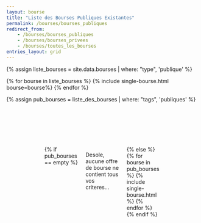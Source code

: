 ```yaml
---
layout: bourse
title: "Liste des Bourses Publiques Existantes"
permalink: /bourses/bourses_publiques
redirect_from:
    - /bourses/bourses_publiques
    - /bourses/bourses_privees
    - /bourses/toutes_les_bourses
entries_layout: grid
---
```


{% assign liste_bourses = site.data.bourses | where: "type",  'publique' %}


{% for bourse in liste_bourses %}
    {% include single-bourse.html bourse=bourse%}
{% endfor %}

       






<script type="text/javascript">
  function handleSelectChange() {
    const para = document.querySelector("p");
    const sortedGrantSelect = document.getElementById("grants-sort-type");
    const choice= sortedGrantSelect.value;
    if (choice === "newest") {
      para.textContent = " {% assign liste_des_bourses = site.data.bourses  | sort:'date' %}";
    } else if (choice === "oldest") {
      para.textContent ="{% assign liste_des_bourses = site.data.bourses  | sort: 'date' | reverse  %}";
    } else if (choice === "za") {
      para.textContent = "{% assign liste_des_bourses = site.data.bourses  | sort: 'donateur'| reverse %}";
    } else if (choice === "az") {
      para.textContent = "{% assign  liste_des_bourses = site.data.bourses  | sort: 'donateur' %}";
    } else {
      para.textContent = "{% assign  liste_des_bourses = site.data.bourses | sort: 'montant' | reverse %}";
    }
  }
</script>



<style>
   
     .tri-list {
        position: absolute;
        right: 5%;
        max-width: 6%;
        background-color: rgb(201, 240, 252);
        font-size: 11pt;
        font-family: 'Poppins', sans-serif;
        font-weight: 400;
        color: #333333;
    }
</style>

{% assign pub_bourses = liste_des_bourses | where: "tags",  'publiques' %}

<div class="grid-container hover01">
    {% if pub_bourses == empty %}
        <p>Desole, aucune offre de bourse ne contient tous vos criteres...</p>
    {% else %}
    {% for bourse in pub_bourses %}
        {% include single-bourse.html %}
    {% endfor %}
    {% endif %}
</div>


<style>
.grid-container {
  display: grid;
  grid-template-columns: repeat(3, 1fr);
  grid-gap: 20px;
  padding: 100px 100px;
}
</style>
